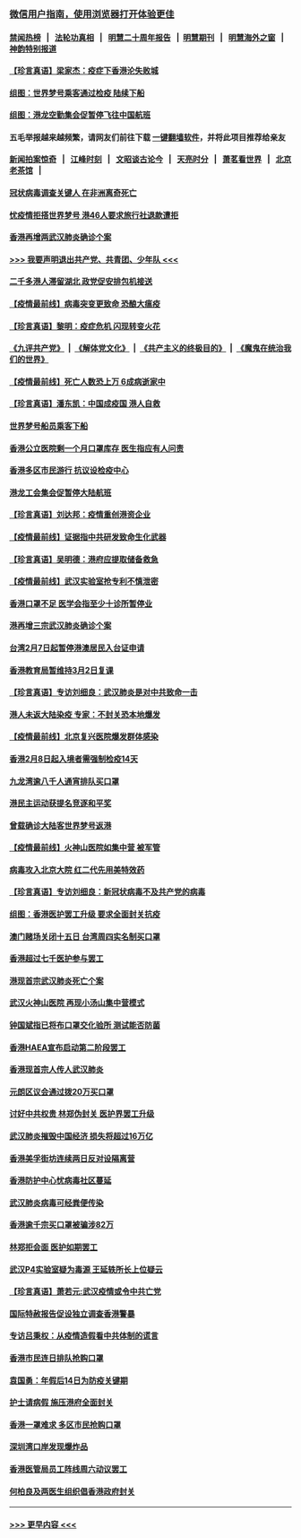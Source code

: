 ### [微信用户指南，使用浏览器打开体验更佳](https://github.com/gfw-breaker/banned-news1/blob/master/indexes/wechat-guide.md?t=0)
#### [禁闻热榜](热点新闻.md?t=0)  &nbsp;&nbsp;|&nbsp;&nbsp; [法轮功真相](https://github.com/gfw-breaker/truth/blob/master/README.md?t=0) &nbsp;&nbsp;|&nbsp;&nbsp; [明慧二十周年报告](https://github.com/gfw-breaker/mh-reports/blob/master/README.md?t=0) &nbsp;&nbsp;|&nbsp;&nbsp;[明慧期刊](https://github.com/gfw-breaker/mh-qikan) &nbsp;&nbsp;|&nbsp;&nbsp; [明慧海外之窗](https://github.com/gfw-breaker/mh-news/blob/master/README.md?t=0) &nbsp;&nbsp;|&nbsp;&nbsp; [神韵特别报道](https://github.com/gfw-breaker/mh-news/blob/master/shenyun.md?t=0)
#### [【珍言真语】梁家杰：疫症下香港沦失败城](../pages/nsc415/n11861588.md?t=02120302) 
#### [组图：世界梦号乘客通过检疫 陆续下船](../pages/nsc415/n11858302.md?t=02120302) 
#### [组图：港龙空勤集会促暂停飞往中国航班](../pages/nsc415/n11858190.md?t=02120302) 
#### 五毛举报越来越频繁，请网友们前往下载 [一键翻墙软件](https://github.com/gfw-breaker/ssr-accounts)，并将此项目推荐给亲友
#### [新闻拍案惊奇](https://github.com/gfw-breaker/banned-news1/blob/master/pages/link4.md) &nbsp;&nbsp;|&nbsp;&nbsp; [江峰时刻](https://github.com/gfw-breaker/banned-news1/blob/master/pages/link4.md) &nbsp;&nbsp;|&nbsp;&nbsp; [文昭谈古论今](https://github.com/gfw-breaker/banned-news1/blob/master/pages/link4.md) &nbsp;&nbsp;|&nbsp;&nbsp; [天亮时分](https://github.com/gfw-breaker/banned-news1/blob/master/pages/link4.md) &nbsp;&nbsp;|&nbsp;&nbsp; [萧茗看世界](https://github.com/gfw-breaker/banned-news1/blob/master/pages/link4.md) &nbsp;&nbsp;|&nbsp;&nbsp; [北京老茶馆](https://github.com/gfw-breaker/banned-news1/blob/master/pages/link4.md) &nbsp;&nbsp;|&nbsp;&nbsp; 
#### [冠状病毒调查关键人 在非洲离奇死亡](../pages/nsc415/n11859798.md?t=02120302) 
#### [忧疫情拒搭世界梦号 港46人要求旅行社退款遭拒](../pages/nsc415/n11859849.md?t=02120302) 
#### [香港再增两武汉肺炎确诊个案](../pages/nsc415/n11859833.md?t=02120302) 
#### [>>> 我要声明退出共产党、共青团、少年队 <<<](https://github.com/begood0513/goodnews/blob/master/quit/letter.md) 
#### [二千多港人滞留湖北 政党促安排包机接送](../pages/nsc415/n11859831.md?t=02120302) 
#### [【疫情最前线】病毒突变更致命 恐酿大瘟疫](../pages/nsc415/n11859604.md?t=02120302) 
#### [【珍言真语】黎明：疫症危机 闪现转变火花](../pages/nsc415/n11859199.md?t=02120302) 
#### [《九评共产党》](https://github.com/begood0513/9ping.md/blob/master/README.md) &nbsp;|&nbsp; [《解体党文化》](../../../../jtdwh.md/blob/master/README.md)  &nbsp;|&nbsp; [《共产主义的终极目的》](../../../../gczydzjmd.md/blob/master/README.md) &nbsp;|&nbsp; [《魔鬼在统治我们的世界》](../../../../mgztzwmdsj.md/blob/master/README.md) 
#### [【疫情最前线】死亡人数恐上万 6成病逝家中](../pages/nsc415/n11856687.md?t=02120302) 
#### [【珍言真语】潘东凯：中国成疫国 港人自救](../pages/nsc415/n11856962.md?t=02120302) 
#### [世界梦号船员乘客下船](../pages/nsc415/n11856883.md?t=02120302) 
#### [香港公立医院剩一个月口罩库存 医生指应有人问责](../pages/nsc415/n11856875.md?t=02120302) 
#### [香港多区市民游行 抗议设检疫中心](../pages/nsc415/n11856866.md?t=02120302) 
#### [港龙工会集会促暂停大陆航班](../pages/nsc415/n11856840.md?t=02120302) 
#### [【珍言真语】刘达邦：疫情重创港资企业](../pages/nsc415/n11854274.md?t=02120302) 
#### [【疫情最前线】证据指中共研发致命生化武器](../pages/nsc415/n11853087.md?t=02120302) 
#### [【珍言真语】吴明德：港府应提取储备救急](../pages/nsc415/n11852734.md?t=02120302) 
#### [【疫情最前线】武汉实验室抢专利不慎泄密](../pages/nsc415/n11850310.md?t=02120302) 
#### [香港口罩不足 医学会指至少十诊所暂停业](../pages/nsc415/n11850301.md?t=02120302) 
#### [港再增三宗武汉肺炎确诊个案](../pages/nsc415/n11850328.md?t=02120302) 
#### [台湾2月7日起暂停港澳居民入台证申请](../pages/nsc415/n11850304.md?t=02120302) 
#### [香港教育局暂维持3月2日复课](../pages/nsc415/n11850260.md?t=02120302) 
#### [【珍言真语】专访刘细良：武汉肺炎是对中共致命一击](../pages/nsc415/n11849934.md?t=02120302) 
#### [港人未返大陆染疫 专家：不封关恐本地爆发](../pages/nsc415/n11848021.md?t=02120302) 
#### [【疫情最前线】北京复兴医院爆发群体感染](../pages/nsc415/n11847626.md?t=02120302) 
#### [香港2月8日起入境者需强制检疫14天](../pages/nsc415/n11847658.md?t=02120302) 
#### [九龙湾逾八千人通宵排队买口罩](../pages/nsc415/n11847647.md?t=02120302) 
#### [港民主运动获提名竞逐和平奖](../pages/nsc415/n11847633.md?t=02120302) 
#### [曾载确诊大陆客世界梦号返港](../pages/nsc415/n11847608.md?t=02120302) 
#### [【疫情最前线】火神山医院如集中营 被军管](../pages/nsc415/n11847524.md?t=02120302) 
#### [病毒攻入北京大院 红二代先用美特效药](../pages/nsc415/n11847427.md?t=02120302) 
#### [【珍言真语】专访刘细良：新冠状病毒不及共产党的病毒](../pages/nsc415/n11847164.md?t=02120302) 
#### [组图：香港医护罢工升级 要求全面封关抗疫](../pages/nsc415/n11844107.md?t=02120302) 
#### [澳门赌场关闭十五日 台湾周四实名制买口罩](../pages/nsc415/n11845083.md?t=02120302) 
#### [香港超过七千医护参与罢工](../pages/nsc415/n11845051.md?t=02120302) 
#### [港现首宗武汉肺炎死亡个案](../pages/nsc415/n11844998.md?t=02120302) 
#### [武汉火神山医院 再现小汤山集中营模式](../pages/nsc415/n11844763.md?t=02120302) 
#### [钟国斌指已将布口罩交化验所 测试能否防菌](../pages/nsc415/n11842783.md?t=02120302) 
#### [香港HAEA宣布启动第二阶段罢工](../pages/nsc415/n11842723.md?t=02120302) 
#### [香港现首宗人传人武汉肺炎](../pages/nsc415/n11842766.md?t=02120302) 
#### [元朗区议会通过拨20万买口罩](../pages/nsc415/n11842754.md?t=02120302) 
#### [讨好中共权贵 林郑伪封关 医护界罢工升级](../pages/nsc415/n11842359.md?t=02120302) 
#### [武汉肺炎摧毁中国经济 损失将超过16万亿](../pages/nsc415/n11839723.md?t=02120302) 
#### [香港美孚街坊连续两日反对设隔离营](../pages/nsc415/n11839962.md?t=02120302) 
#### [香港防护中心忧病毒社区蔓延](../pages/nsc415/n11839933.md?t=02120302) 
#### [武汉肺炎病毒可经粪便传染](../pages/nsc415/n11839939.md?t=02120302) 
#### [香港逾千宗买口罩被骗涉82万](../pages/nsc415/n11839914.md?t=02120302) 
#### [林郑拒会面 医护如期罢工](../pages/nsc415/n11839892.md?t=02120302) 
#### [武汉P4实验室疑为毒源 王延轶所长上位疑云](../pages/nsc415/n11835543.md?t=02120302) 
#### [【珍言真语】萧若元:武汉疫情或令中共亡党](../pages/nsc415/n11829394.md?t=02120302) 
#### [国际特赦报告促设独立调查香港警暴](../pages/nsc415/n11833845.md?t=02120302) 
#### [专访吕秉权：从疫情造假看中共体制的谎言](../pages/nsc415/n11833813.md?t=02120302) 
#### [香港市民连日排队抢购口罩](../pages/nsc415/n11833794.md?t=02120302) 
#### [袁国勇：年假后14日为防疫关键期](../pages/nsc415/n11831088.md?t=02120302) 
#### [护士请病假 施压港府全面封关](../pages/nsc415/n11831030.md?t=02120302) 
#### [香港一罩难求 多区市民抢购口罩](../pages/nsc415/n11831002.md?t=02120302) 
#### [深圳湾口岸发现爆炸品](../pages/nsc415/n11828802.md?t=02120302) 
#### [香港医管局员工阵线周六动议罢工](../pages/nsc415/n11828762.md?t=02120302) 
#### [何柏良及两医生组织倡香港政府封关](../pages/nsc415/n11828749.md?t=02120302) 

----
#### [ >>> 更早内容 <<< ](../indexes/nsc415-earlier.md)
